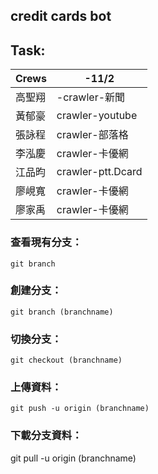 ## credit cards bot

## Task:
Crews| -11/2 |
------|-------|
高聖翔 | -crawler-新聞 | 
黃郁豪 | crawler-youtube | 
張詠程 | crawler-部落格 | 
李泓慶 | crawler-卡優網 | 
江品昀 | crawler-ptt.Dcard | 
廖峴寬 | crawler-卡優網 | 
廖家禹 | crawler-卡優網 | 




### 查看現有分支：

```
git branch
```

### 創建分支：

```
git branch (branchname)
```

### 切換分支：

```
git checkout (branchname)
```

### 上傳資料：

```
git push -u origin (branchname)
```

### 下載分支資料：
git pull -u origin (branchname)



